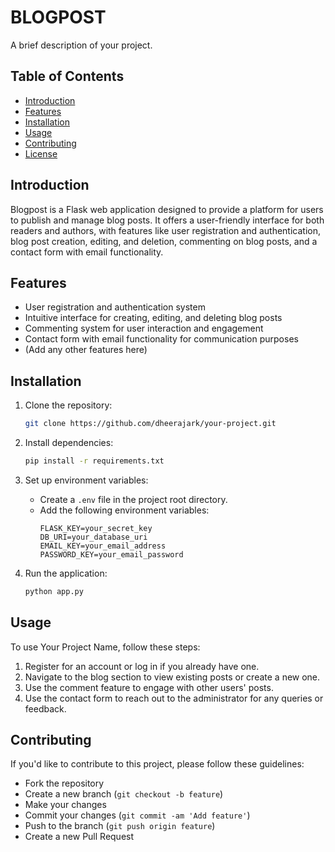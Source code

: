 
# BLOGPOST

A brief description of your project.

## Table of Contents

- [Introduction](#introduction)
- [Features](#features)
- [Installation](#installation)
- [Usage](#usage)
- [Contributing](#contributing)
- [License](#license)

## Introduction

Blogpost is a Flask web application designed to provide a platform for users to publish and manage blog posts. It offers a user-friendly interface for both readers and authors, with features like user registration and authentication, blog post creation, editing, and deletion, commenting on blog posts, and a contact form with email functionality.

## Features

- User registration and authentication system
- Intuitive interface for creating, editing, and deleting blog posts
- Commenting system for user interaction and engagement
- Contact form with email functionality for communication purposes
- (Add any other features here)

## Installation

1. Clone the repository:
   ```bash
   git clone https://github.com/dheerajark/your-project.git
   ```

2. Install dependencies:
   ```bash
   pip install -r requirements.txt
   ```

3. Set up environment variables:
   - Create a `.env` file in the project root directory.
   - Add the following environment variables:
     ```
     FLASK_KEY=your_secret_key
     DB_URI=your_database_uri
     EMAIL_KEY=your_email_address
     PASSWORD_KEY=your_email_password
     ```

4. Run the application:
   ```bash
   python app.py
   ```

## Usage

To use Your Project Name, follow these steps:

1. Register for an account or log in if you already have one.
2. Navigate to the blog section to view existing posts or create a new one.
3. Use the comment feature to engage with other users' posts.
4. Use the contact form to reach out to the administrator for any queries or feedback.

## Contributing

If you'd like to contribute to this project, please follow these guidelines:

- Fork the repository
- Create a new branch (`git checkout -b feature`)
- Make your changes
- Commit your changes (`git commit -am 'Add feature'`)
- Push to the branch (`git push origin feature`)
- Create a new Pull Request
